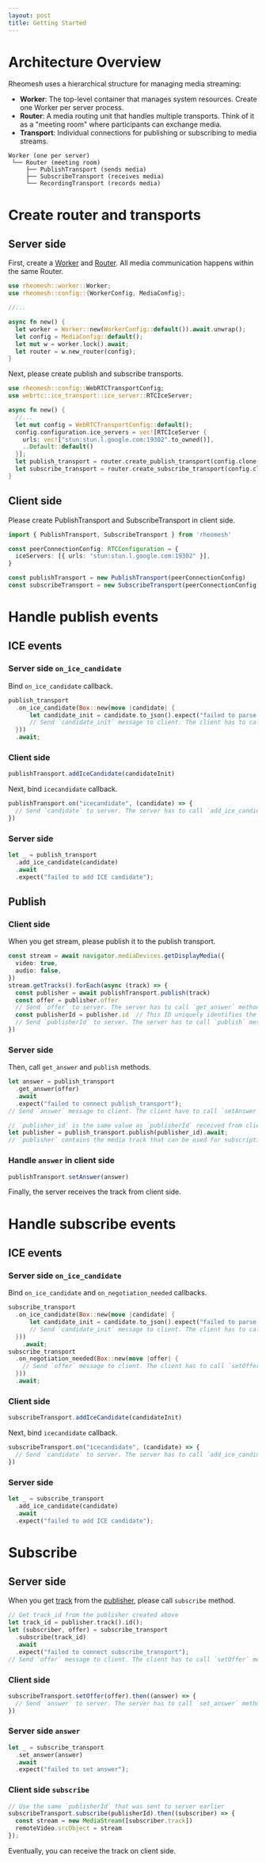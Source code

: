 ```yaml
---
layout: post
title: Getting Started
---
```


# Architecture Overview

Rheomesh uses a hierarchical structure for managing media streaming:

- **Worker**: The top-level container that manages system resources. Create one Worker per server process.
- **Router**: A media routing unit that handles multiple transports. Think of it as a "meeting room" where participants can exchange media.
- **Transport**: Individual connections for publishing or subscribing to media streams.

```
Worker (one per server)
 └── Router (meeting room)
     ├── PublishTransport (sends media)
     ├── SubscribeTransport (receives media)
     └── RecordingTransport (records media)
```

# Create router and transports
## Server side
First, create a [Worker](https://docs.rs/rheomesh/latest/rheomesh/worker/struct.Worker.html) and [Router](https://docs.rs/rheomesh/latest/rheomesh/router/struct.Router.html). All media communication happens within the same Router.

```rust
use rheomesh::worker::Worker;
use rheomesh::config::{WorkerConfig, MediaConfig};

//...

async fn new() {
  let worker = Worker::new(WorkerConfig::default()).await.unwrap();
  let config = MediaConfig::default();
  let mut w = worker.lock().await;
  let router = w.new_router(config);
}
```

Next, please create publish and subscribe transports.

```rust
use rheomesh::config::WebRTCTransportConfig;
use webrtc::ice_transport::ice_server::RTCIceServer;

async fn new() {
  //...
  let mut config = WebRTCTransportConfig::default();
  config.configuration.ice_servers = vec![RTCIceServer {
    urls: vec!["stun:stun.l.google.com:19302".to_owned()],
    ..Default::default()
  }];
  let publish_transport = router.create_publish_transport(config.clone()).await;
  let subscribe_transport = router.create_subscribe_transport(config.clone()).await;
}
```

## Client side
Please create PublishTransport and SubscribeTransport in client side.

```typescript
import { PublishTransport, SubscribeTransport } from 'rheomesh'

const peerConnectionConfig: RTCConfiguration = {
  iceServers: [{ urls: "stun:stun.l.google.com:19302" }],
}

const publishTransport = new PublishTransport(peerConnectionConfig)
const subscribeTransport = new SubscribeTransport(peerConnectionConfig)
```


# Handle publish events
## ICE events
### Server side `on_ice_candidate`

Bind `on_ice_candidate` callback.

```rust
publish_transport
  .on_ice_candidate(Box::new(move |candidate| {
      let candidate_init = candidate.to_json().expect("failed to parse candidate");
      // Send `candidate_init` message to client. The client has to call `addIceCandidate` method with this parameter.
  }))
  .await;
```

### Client side
```typescript
publishTransport.addIceCandidate(candidateInit)
```

Next, bind `icecandidate` callback.

```typescript
publishTransport.on("icecandidate", (candidate) => {
  // Send `candidate` to server. The server has to call `add_ice_candidate` method with this parameter.
})
```

### Server side
```rust
let _ = publish_transport
  .add_ice_candidate(candidate)
  .await
  .expect("failed to add ICE candidate");
```

## Publish
### Client side
When you get stream, please publish it to the publish transport.
```typescript
const stream = await navigator.mediaDevices.getDisplayMedia({
  video: true,
  audio: false,
})
stream.getTracks().forEach(async (track) => {
  const publisher = await publishTransport.publish(track)
  const offer = publisher.offer
  // Send `offer` to server. The server has to call `get_answer` method with this parameter.
  const publisherId = publisher.id  // This ID uniquely identifies the publisher
  // Send `publisherId` to server. The server has to call `publish` method with this parameter.
})
```

### Server side
Then, call `get_answer` and `publish` methods.

```rust
let answer = publish_transport
  .get_answer(offer)
  .await
  .expect("failed to connect publish_transport");
// Send `answer` message to client. The client have to call `setAnswer` method.
```

```rust
// `publisher_id` is the same value as `publisherId` received from client
let publisher = publish_transport.publish(publisher_id).await;
// `publisher` contains the media track that can be used for subscription or recording
```

### Handle `answer` in client side
```typescript
publishTransport.setAnswer(answer)
```

Finally, the server receives the track from client side.


# Handle subscribe events
## ICE events
### Server side `on_ice_candidate`
Bind `on_ice_candidate` and `on_negotiation_needed` callbacks.
```rust
subscribe_transport
  .on_ice_candidate(Box::new(move |candidate| {
      let candidate_init = candidate.to_json().expect("failed to parse candidate");
      // Send `candidate_init` message to client. The client has to call `addIceCandidate` method with this parameter.
  }))
    .await;
subscribe_transport
  .on_negotiation_needed(Box::new(move |offer| {
    // Send `offer` message to client. The client has to call `setOffer` method.
  }))
  .await;
```

### Client side
```typescript
subscribeTransport.addIceCandidate(candidateInit)
```

Next, bind `icecandidate` callback.


```typescript
subscribeTransport.on("icecandidate", (candidate) => {
  // Send `candidate` to server. The server has to call `add_ice_candidate` method with this parameter.
})
```

### Server side
```rust
let _ = subscribe_transport
  .add_ice_candidate(candidate)
  .await
  .expect("failed to add ICE candidate");
```

# Subscribe
## Server side
When you get [track](https://docs.rs/rheomesh/latest/rheomesh/track/trait.Track.html) from the [publisher](https://docs.rs/rheomesh/latest/rheomesh/publisher/struct.Publisher.html), please call `subscribe` method.

```rust
// Get track_id from the publisher created above
let track_id = publisher.track().id();
let (subscriber, offer) = subscribe_transport
  .subscribe(track_id)
  .await
  .expect("failed to connect subscribe_transport");
// Send `offer` message to client. The client has to call `setOffer` method.
```

### Client side
```typescript
subscribeTransport.setOffer(offer).then((answer) => {
  // Send `answer` to server. The server has to call `set_answer` method with this parameter.
})
```

### Server side `answer`
```rust
let _ = subscribe_transport
  .set_answer(answer)
  .await
  .expect("failed to set answer");
```

### Client side `subscribe`
```typescript
// Use the same `publisherId` that was sent to server earlier
subscribeTransport.subscribe(publisherId).then((subscriber) => {
  const stream = new MediaStream([subscriber.track])
  remoteVideo.srcObject = stream
});
```

Eventually, you can receive the track on client side.
